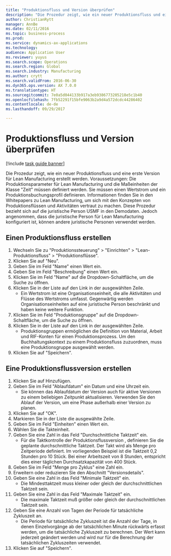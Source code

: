 ```yaml
--- 
title: "Produktionsfluss und Version überprüfen"
description: "Die Prozedur zeigt, wie ein neuer Produktionsfluss und eine erste Version für Lean Manufacturing erstellt werden."
author: ChristianRytt
manager: AnnBe
ms.date: 02/11/2016
ms.topic: business-process
ms.prod: 
ms.service: dynamics-ax-applications
ms.technology: 
audience: Application User
ms.reviewer: yuyus
ms.search.scope: Operations
ms.search.region: Global
ms.search.industry: Manufacturing
ms.author: crytt
ms.search.validFrom: 2016-06-30
ms.dyn365.ops.version: AX 7.0.0
ms.translationtype: HT
ms.sourcegitcommit: 7e0a5d044133b917a3eb9386773205218e5c1b40
ms.openlocfilehash: 7fb52291f15bfe9063b2a9d4a572dcdc44286402
ms.contentlocale: de-de
ms.lasthandoff: 09/29/2017

---
```

# <a name="validate-a-production-flow-and-version"></a>Produktionsfluss und Version überprüfen

[!include [task guide banner](../../includes/task-guide-banner.md)]

Die Prozedur zeigt, wie ein neuer Produktionsfluss und eine erste Version für Lean Manufacturing erstellt werden. Voraussetzungen: Die Produktionsparameter für Lean Manufacturing und die Maßeinheiten der Klasse "Zeit" müssen definiert werden. Sie müssen einen Wertstrom und ein Produktionsbuchungsprofil definieren. Informationen finden Sie in den Whitepapers zu Lean Manufacturing, um sich mit den Konzepten von Produktionsflüssen und Aktivitäten vertraut zu machen. Diese Prozedur bezieht sich auf die juristische Person USMF in den Demodaten. Jedoch angenommen, dass die juristische Person für Lean Manufacturing konfiguriert ist, können andere juristische Personen verwendet werden.


## <a name="create-a-production-flow"></a>Einen Produktionsfluss erstellen
1. Wechseln Sie zu "Produktionssteuerung" > "Einrichten" > "Lean-Produktionsfluss" > "Produktionsflüsse".
2. Klicken Sie auf "Neu".
3. Geben Sie im Feld "Name" einen Wert ein.
4. Geben Sie im Feld "Beschreibung" einen Wert ein.
5. Klicken Sie im Feld "Name" auf die Dropdown-Schaltfläche, um die Suche zu öffnen.
6. Klicken Sie in der Liste auf den Link in der ausgewählten Zeile.
    * Ein Wertstrom ist eine Organisationseinheit, die alle Aktivitäten und Flüsse des Wertstroms umfasst.   Gegenwärtig werden Organisationseinheiten auf eine juristische Person beschränkt und haben keine weitere Funktion.  
7. Klicken Sie im Feld "Produktionsgruppe" auf die Dropdown-Schaltfläche, um die Suche zu öffnen.
8. Klicken Sie in der Liste auf den Link in der ausgewählten Zeile.
    * Produktionsgruppen ermöglichen die Definition von Material, Arbeit und RIF-Konten für einen Produktionsprozess. Um den Buchhaltungskontext zu einem Produktionsfluss zuzuordnen, muss eine Produktionsgruppe ausgewählt werden.  
9. Klicken Sie auf "Speichern".

## <a name="create-a-production-flow-version"></a>Eine Produktionsflussversion erstellen
1. Klicken Sie auf Hinzufügen.
2. Geben Sie im Feld "Ablaufdatum" ein Datum und eine Uhrzeit ein.
    * Sie können das Ablaufdatum der Version auch für aktive Versionen zu einem beliebigen Zeitpunkt aktualisieren. Verwenden Sie den Ablauf der Version, um eine Phase außerhalb einer Version zu planen.  
3. Klicken Sie auf "OK".
4. Markieren Sie in der Liste die ausgewählte Zeile.
5. Geben Sie im Feld "Einheiten" einen Wert ein.
6. Wählen Sie die Takteinheit.
7. Geben Sie eine Zahl in das Feld "Durchschnittliche Taktzeit" ein.
    * Für die Taktkontrolle der Produktionsflussversion , definieren Sie die geplante durchschnittliche Taktzeit.   Der Takt wird als Menge pro Zeitperiode definiert.  Im vorliegenden Beispiel ist die Taktzeit 0,2 Stunden pro 10 Stück. Bei einer Arbeitszeit von 8 Stunden, entspricht dies einer täglichen Durchsatzkapazität von 400 Stück.  
8. Geben Sie im Feld "Menge pro Zyklus" eine Zahl ein.
9. Erweitern oder reduzieren Sie den Abschnitt "Versionsdetails".
10. Geben Sie eine Zahl in das Feld "Minimale Taktzeit" ein.
    * Die Mindesttaktzeit muss kleiner oder gleich der durchschnittlichen Taktzeit sein.  
11. Geben Sie eine Zahl in das Feld "Maximale Taktzeit" ein.
    * Die maximale Taktzeit muß größer oder gleich der durchschnittlichen Taktzeit sein.  
12. Geben Sie eine Anzahl von Tagen der Periode für tatsächliche Zykluszeit an.
    * Die Periode für tatsächliche Zykluszeit ist die Anzahl der Tage, in denen Einzelvorgänge ab der tatsächlichen Minute rückwärts erfasst werden, um die tatsächliche Zykluszeit zu berechnen. Der Wert kann jederzeit geändert werden und wird nur für die Berechnung der tatsächlichen Zykluszeiten verwendet.  
13. Klicken Sie auf "Speichern".


